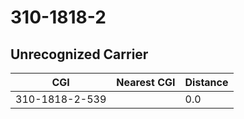 # 310-1818-2
## Unrecognized Carrier


| CGI | Nearest CGI | Distance |
|-----|-------------|----------|
| 310-1818-2-539 |  | 0.0 |
